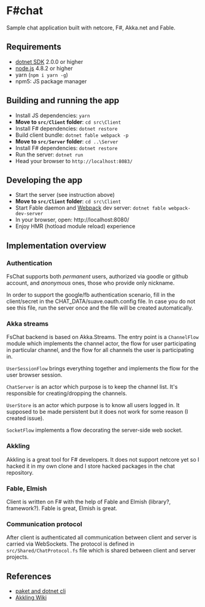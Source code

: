 # F#chat

Sample chat application built with netcore, F#, Akka.net and Fable.

## Requirements

* [dotnet SDK](https://www.microsoft.com/net/download/core) 2.0.0 or higher
* [node.js](https://nodejs.org) 4.8.2 or higher
* yarn (`npm i yarn -g`)
* npm5: JS package manager

## Building and running the app

* Install JS dependencies: `yarn`
* **Move to `src/Client` folder**: `cd src\Client`
* Install F# dependencies: `dotnet restore`
* Build client bundle: `dotnet fable webpack -p`
* **Move to `src/Server` folder**: `cd ..\Server`
* Install F# dependencies: `dotnet restore`
* Run the server: `dotnet run`
* Head your browser to `http://localhost:8083/`

## Developing the app

* Start the server (see instruction above)
* **Move to `src/Client` folder**: `cd src\Client`
* Start Fable daemon and [Webpack](https://webpack.js.org/) dev server: `dotnet fable webpack-dev-server`
* In your browser, open: http://localhost:8080/
* Enjoy HMR (hotload module reload) experience

## Implementation overview

### Authentication

FsChat supports both *permanent* users, authorized via goodle or github account, and *anonymous* ones, those who provide only nickname.

In order to support the google/fb authentication scenario, fill in the client/secret in the CHAT_DATA/suave.oauth.config file. In case you do not see this file, run the server once and the file will be created automatically.

### Akka streams

FsChat backend is based on Akka.Streams. The entry point is a `ChannelFlow` module which implements the channel actor, the flow for user participating in particular channel, and the flow for all channels the user is participating in.

`UserSessionFlow` brings everything together and implements the flow for the user browser session.

`ChatServer` is an actor which purpose is to keep the channel list. It's responsible for creating/dropping the channels.

`UserStore` is an actor which purpose is to know all users logged in. It supposed to be made persistent but it does not work for some reason (I created issue).

`SocketFlow` implements a flow decorating the server-side web socket.

### Akkling

Akkling is a great tool for F# developers. It does not support netcore yet so I hacked it in my own clone and I store hacked packages in the chat repository.

### Fable, Elmish

Client is written on F# with the help of Fable and Elmish (library?, framework?). Fable is great, Elmish is great.

### Communication protocol

After client is authenticated all communication between client and server is carried via WebSockets. The protocol is defined in `src/Shared/ChatProtocol.fs` file which is shared between client and server projects.

## References

* [paket and dotnet cli](https://fsprojects.github.io/Paket/paket-and-dotnet-cli.html)
* [Akkling Wiki](https://github.com/Horusiath/Akkling/wiki)
